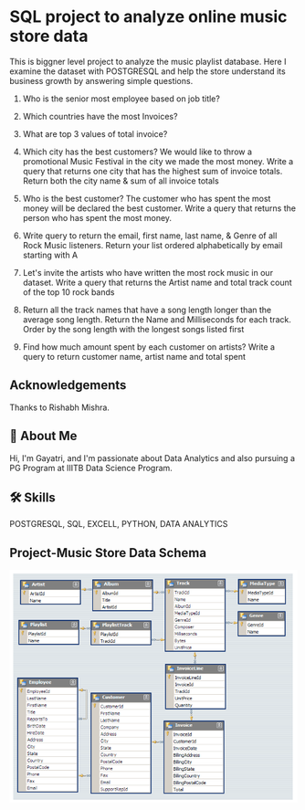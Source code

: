 
# SQL project to analyze online music store data

This is biggner level project to analyze the music playlist database. Here I examine the dataset with POSTGRESQL and help the store understand its business growth by answering simple questions.




1. Who is the senior most employee based on job title?

2. Which countries have the most Invoices?

3. What are top 3 values of total invoice?

4. Which city has the best customers? We would like to throw a promotional Music Festival in the city we made the most money. Write a query that returns one city that has the highest sum of invoice totals. Return both the city name & sum of all invoice totals

5. Who is the best customer? The customer who has spent the most money will be declared the best customer. Write a query that returns the person who has spent the most money.
           
6. Write query to return the email, first name, last name, & Genre of all Rock Music listeners. Return your list ordered alphabetically by email starting with A

7. Let's invite the artists who have written the most rock music in our dataset. Write a query that returns the Artist name and total track count of the top 10 rock bands

8. Return all the track names that have a song length longer than the average song length.
Return the Name and Milliseconds for each track. Order by the song length with the longest songs listed first

9. Find how much amount spent by each customer on artists? Write a query to return
customer name, artist name and total spent
## Acknowledgements

Thanks to Rishabh Mishra.


## 🚀 About Me
Hi, I'm Gayatri, and  I'm  passionate about Data Analytics and also pursuing a PG Program at IIITB Data Science Program.


## 🛠 Skills
POSTGRESQL, SQL, EXCELL, PYTHON, DATA ANALYTICS

## Project-Music Store Data Schema
![App Screenshot](https://github.com/GayatriBhinge/Music_Store_Data_Analysis_Using-PostgreSQL-_Basic/blob/main/MusicDatabaseSchema.png)

